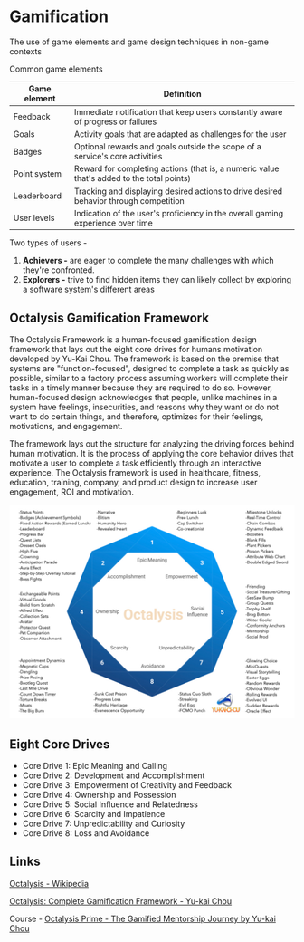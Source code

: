 # Gamification

The use of game elements and game design techniques in non-game contexts

Common game elements

| **Game element** | **Definition**                                                                            |
|---------------|---------------------------------------------------------|
| Feedback         | Immediate notification that keep users constantly aware of progress or failures           |
| Goals            | Activity goals that are adapted as challenges for the user                                |
| Badges           | Optional rewards and goals outside the scope of a service's core activities               |
| Point system     | Reward for completing actions (that is, a numeric value that's added to the total points) |
| Leaderboard      | Tracking and displaying desired actions to drive desired behavior through competition     |
| User levels      | Indication of the user's proficiency in the overall gaming experience over time           |
Two types of users -

1. **Achievers -** are eager to complete the many challenges with which they're confronted.
2. **Explorers -** trive to find hidden items they can likely collect by exploring a software system's different areas

## Octalysis Gamification Framework

The Octalysis Framework is a human-focused gamification design framework that lays out the eight core drives for humans motivation developed by Yu-Kai Chou. The framework is based on the premise that systems are "function-focused", designed to complete a task as quickly as possible, similar to a factory process assuming workers will complete their tasks in a timely manner because they are required to do so. However, human-focused design acknowledges that people, unlike machines in a system have feelings, insecurities, and reasons why they want or do not want to do certain things, and therefore, optimizes for their feelings, motivations, and engagement.

The framework lays out the structure for analyzing the driving forces behind human motivation. It is the process of applying the core behavior drives that motivate a user to complete a task efficiently through an interactive experience. The Octalysis framework is used in healthcare, fitness, education, training, company, and product design to increase user engagement, ROI and motivation.

![image](../../media/octalysis-gamification-framework.webp)

## Eight Core Drives

- Core Drive 1: Epic Meaning and Calling
- Core Drive 2: Development and Accomplishment
- Core Drive 3: Empowerment of Creativity and Feedback
- Core Drive 4: Ownership and Possession
- Core Drive 5: Social Influence and Relatedness
- Core Drive 6: Scarcity and Impatience
- Core Drive 7: Unpredictability and Curiosity
- Core Drive 8: Loss and Avoidance

## Links

[Octalysis - Wikipedia](https://en.wikipedia.org/wiki/Octalysis)

[Octalysis: Complete Gamification Framework - Yu-kai Chou](https://yukaichou.com/gamification-examples/octalysis-complete-gamification-framework/)

Course - [Octalysis Prime - The Gamified Mentorship Journey by Yu-kai Chou](https://island.octalysisprime.com/#!/core)
